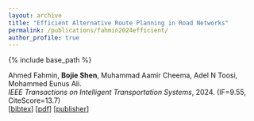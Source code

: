 ```yaml
---
layout: archive
title: "Efficient Alternative Route Planning in Road Networks"
permalink: /publications/fahmin2024efficient/
author_profile: true
---
```


{% include base_path %}

Ahmed Fahmin, **Bojie Shen**, Muhammad Aamir Cheema, Adel N Toosi, Mohammed Eunus Ali.              
<i>IEEE Transactions on Intelligent Transportation Systems</i>, 2024. (IF=9.55, CiteScore=13.7)               
[<a href="javascript:void(0)" onclick="(function(target, id) { if ($('#' + id).css('display') == 'block') { $('#' + id).hide('fast'); $(target).text('bibtex') } else { $('#' + id).show('fast'); $(target).text('bibtex▲') } })(this, 'bibtex-fahmin2024efficient');">bibtex</a>]
    [[pdf](https://bshen95.github.io/bojieshen.me/files/fahmin2024efficient.pdf)]
    [[publisher](https://ieeexplore.ieee.org/abstract/document/10528790)]
<div id="bibtex-fahmin2024efficient" style="display:none">
<pre>@article{fahmin2024efficient,
  title={Efficient Alternative Route Planning in Road Networks},
  author={Fahmin, Ahmed and Shen, Bojie and Cheema, Muhammad Aamir and Toosi, Adel N and Ali, Mohammed Eunus},
  journal={IEEE Transactions on Intelligent Transportation Systems},
  year={2024},
  publisher={IEEE}
}
</pre></div> 
